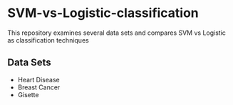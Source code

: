 # SVM-vs-Logistic-classification
This repository examines several data sets and compares SVM vs Logistic as classification techniques

## Data Sets
 - Heart Disease
 - Breast Cancer
 - Gisette

